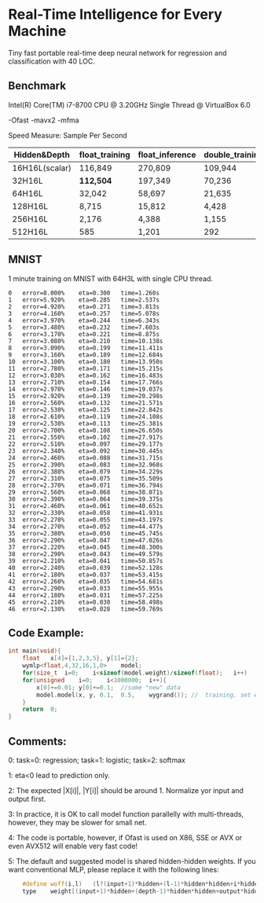 # Real-Time Intelligence for Every Machine
Tiny fast portable real-time deep neural network for regression and classification with 40 LOC.

## Benchmark
Intel(R) Core(TM) i7-8700 CPU @ 3.20GHz Single Thread @ VirtualBox 6.0 

-Ofast -mavx2 -mfma

Speed Measure:	Sample Per Second

|Hidden&Depth|float_training|float_inference|double_training|double_inference|
|----|----|----|----|----|
|16H16L(scalar)|116,849|270,809|109,944|242,912|
|32H16L|**112,504**|197,349|70,236 |142,807|
|64H16L|32,042|58,697|21,635|45,111|
|128H16L|8,715|15,812|4,428|8,904|
|256H16L|2,176|4,388|1,155|2,369|
|512H16L|585|1,201|292|614|

## MNIST
1 minute training on MNIST with 64H3L with single CPU thread.

```
0	error=8.000%	eta=0.300	time=1.260s
1	error=5.920%	eta=0.285	time=2.537s
2	error=4.920%	eta=0.271	time=3.813s
3	error=4.160%	eta=0.257	time=5.078s
4	error=3.970%	eta=0.244	time=6.343s
5	error=3.480%	eta=0.232	time=7.603s
6	error=3.170%	eta=0.221	time=8.875s
7	error=3.080%	eta=0.210	time=10.138s
8	error=3.090%	eta=0.199	time=11.411s
9	error=3.160%	eta=0.189	time=12.684s
10	error=3.100%	eta=0.180	time=13.950s
11	error=2.780%	eta=0.171	time=15.215s
12	error=3.030%	eta=0.162	time=16.483s
13	error=2.710%	eta=0.154	time=17.766s
14	error=2.970%	eta=0.146	time=19.037s
15	error=2.920%	eta=0.139	time=20.298s
16	error=2.560%	eta=0.132	time=21.571s
17	error=2.530%	eta=0.125	time=22.842s
18	error=2.610%	eta=0.119	time=24.108s
19	error=2.530%	eta=0.113	time=25.381s
20	error=2.700%	eta=0.108	time=26.650s
21	error=2.550%	eta=0.102	time=27.917s
22	error=2.510%	eta=0.097	time=29.177s
23	error=2.340%	eta=0.092	time=30.445s
24	error=2.460%	eta=0.088	time=31.715s
25	error=2.390%	eta=0.083	time=32.968s
26	error=2.380%	eta=0.079	time=34.229s
27	error=2.310%	eta=0.075	time=35.509s
28	error=2.370%	eta=0.071	time=36.794s
29	error=2.560%	eta=0.068	time=38.071s
30	error=2.390%	eta=0.064	time=39.375s
31	error=2.460%	eta=0.061	time=40.652s
32	error=2.330%	eta=0.058	time=41.931s
33	error=2.270%	eta=0.055	time=43.197s
34	error=2.270%	eta=0.052	time=44.477s
35	error=2.380%	eta=0.050	time=45.745s
36	error=2.290%	eta=0.047	time=47.026s
37	error=2.220%	eta=0.045	time=48.300s
38	error=2.290%	eta=0.043	time=49.579s
39	error=2.210%	eta=0.041	time=50.857s
40	error=2.240%	eta=0.039	time=52.128s
41	error=2.180%	eta=0.037	time=53.415s
42	error=2.260%	eta=0.035	time=54.681s
43	error=2.290%	eta=0.033	time=55.955s
44	error=2.180%	eta=0.031	time=57.225s
45	error=2.210%	eta=0.030	time=58.498s
46	error=2.130%	eta=0.028	time=59.769s
```

## Code Example:

```C++
int	main(void){
	float	x[4]={1,2,3,5},	y[1]={2};
	wymlp<float,4,32,16,1,0>	model;	
	for(size_t	i=0;	i<sizeof(model.weight)/sizeof(float);	i++)	model.weight[i]=3.0*rand()/RAND_MAX-1.5;	
	for(unsigned	i=0;	i<1000000;	i++){	
		x[0]+=0.01;	y[0]+=0.1;	//some "new" data
		model.model(x, y, 0.1,	0.5,	wygrand());	//	training. set eta<0 to predict
	}
	return	0;
}
```
## Comments:

0: task=0: regression; task=1: logistic; task=2: softmax

1: eta<0 lead to prediction only.

2: The expected |X[i]|, |Y[i]| should be around 1. Normalize yor input and output first.

3: In practice, it is OK to call model function parallelly with multi-threads, however, they may be slower for small net.

4: The code is portable, however, if Ofast is used on X86, SSE or AVX or even AVX512 will enable very fast code!

5: The default and suggested model is shared hidden-hidden weights. If you want conventional MLP, please replace it with the following lines:
```C++
	#define	woff(i,l)	(l?(input+1)*hidden+(l-1)*hidden*hidden+i*hidden:i*hidden)
	type	weight[(input+1)*hidden+(depth-1)*hidden*hidden+output*hidden];
```	


